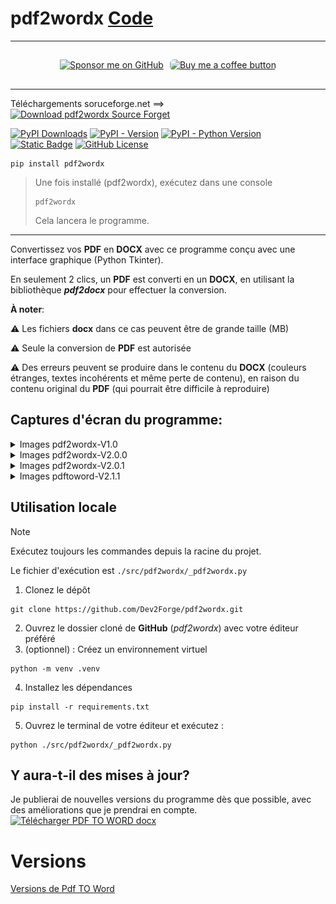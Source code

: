 # pdf2wordx [Code](https://github.com/Dev2Forge/pdf2wordx/tree/main/src/pdf2wordx/)

---

<div style="display: flex; align-items: center; justify-content: center; margin: 10px 0; gap: 10px; max-height: 48px; height: 48px;">
  <a href="https://github.com/sponsors/Dev2Forge" target="_blank">
  <img src="https://img.shields.io/badge/Sponsor-🥇%20Dev2Forge-blue?style=for-the-badge&logo=github" alt="Sponsor me on GitHub">
</a>
  <a href="https://www.buymeacoffee.com/tutosrive">
    <img 
      src="https://img.buymeacoffee.com/button-api/?text=Buy me a coffee&emoji=☕&slug=tutosrive&button_colour=FFDD00&font_colour=000000&font_family=Cookie&outline_colour=000000&coffee_colour=ffffff" 
      style="height: 48px; width: auto; object-fit: contain; border-radius: 6px;" 
      alt="Buy me a coffee button">
  </a>
</div>

---

Téléchargements soruceforge.net ==> [![Download pdf2wordx Source Forget](https://img.shields.io/sourceforge/dt/pdf-to-word-docx.svg)](https://sourceforge.net/projects/pdf-to-word-docx/files/latest/download)

<!-- Badges -->
  <div>
<!-- Total downloads -->
    <a href="https://pepy.tech/projects/pdf2wordx"><img src="https://static.pepy.tech/badge/pdf2wordx" alt="PyPI Downloads"></a>
<!-- Versión actual -->
    <a href="https://pypi.org/project/pdf2wordx/"><img alt="PyPI - Version" src="https://img.shields.io/pypi/v/pdf2wordx?label=pdf2wordx"></a>
<!-- Python versions supported -->
    <a href="https://python.org/"><img alt="PyPI - Python Version" src="https://img.shields.io/pypi/pyversions/pdf2wordx"></a> 
<!-- Author -->
    <a href="https://github.com/tutosrive"><img alt="Static Badge" src="https://img.shields.io/badge/Tutos%20Rive-Author-brightgreen"></a>
<!-- Licencia -->
    <a href="https://raw.githubusercontent.com/tutosrive/pdf2wordx/main/LICENSE"><img alt="GitHub License" src="https://img.shields.io/github/license/tutosrive/pdf2wordx"></a>
  </div>

```shell
pip install pdf2wordx
```
> Une fois installé (pdf2wordx), exécutez dans une console
> ```shell
> pdf2wordx
> ```
> Cela lancera le programme.

---

Convertissez vos **PDF** en **DOCX** avec ce programme conçu avec une interface graphique (Python Tkinter).

En seulement 2 clics, un **PDF** est converti en un **DOCX**, en utilisant la bibliothèque ***pdf2docx*** pour effectuer la conversion.

**À noter**:

⚠ Les fichiers **docx** dans ce cas peuvent être de grande taille (MB)

⚠ Seule la conversion de **PDF** est autorisée

⚠ Des erreurs peuvent se produire dans le contenu du **DOCX** (couleurs étranges, textes incohérents et même perte de contenu), en raison du contenu original du **PDF** (qui pourrait être difficile à reproduire)

## Captures d'écran du programme:

<details>
    <summary>Images pdf2wordx-V1.0</summary>
    <div style="display: grid; grid-template-columns: 1fr 1fr; grid-template-rows: 1fr">
        <div style="text-align:center; margin:34px">
            <p>Image 1:</p>
            <image style="max-width:100%; box-shadow: 1px 2px 61px #000d83; border-radius: 23px" name="img1" src="https://github.com/tutosrive/images-projects-srm-trg/raw/main/img-pdftoword/v1.0-Alpha/v1alpha-1.png">
        </div>
        <div style="text-align:center; margin:34px">
            <p>Image 2:</p>
            <image style="max-width:100%; box-shadow: 1px 2px 61px #000d83; border-radius: 23px" name="img1" src="https://github.com/tutosrive/images-projects-srm-trg/raw/main/img-pdftoword/v1.0-Alpha/v1alpha-2.png">
        </div>
    </div>
    <div style="text-align:center; margin:34px auto 113px auto">
        <p>Image 3:</p>
        <image style="max-width:80%; box-shadow: 1px 2px 61px #000d83; border-radius: 23px" name="img1" src="https://github.com/tutosrive/images-projects-srm-trg/raw/main/img-pdftoword/v1.0-Alpha/v1alpha-3.png">
    </div>
</details>

<details>
    <summary>Images pdf2wordx-V2.0.0</summary>
    <div style="grid-template-columns: 1fr 1fr;grid-template-rows: 1fr 1fr;display:grid">
        <div style="text-align:center;margin:34px">
            <p>Image 1:</p>
            <image style="max-width:100%; box-shadow: 1px 2px 61px #000d83; border-radius: 23px" name="img1" src="https://github.com/tutosrive/images-projects-srm-trg/raw/main/img-pdftoword/v2.0.0-IMG/v2.0.0-1.webp">
        </div>
        <div style="text-align:center;margin:34px">
            <p>Image 2:</p>
            <image style="max-width:100%; box-shadow: 1px 2px 61px #000d83; border-radius: 23px" name="img1" src="https://github.com/tutosrive/images-projects-srm-trg/raw/main/img-pdftoword/v2.0.0-IMG/v2.0.0-2.webp">
        </div>
        <div style="text-align:center;margin:34px">
            <p>Image 3:</p>
            <image style="max-width:100%; box-shadow: 1px 2px 61px #000d83; border-radius: 23px" name="img1" src="https://github.com/tutosrive/images-projects-srm-trg/raw/main/img-pdftoword/v2.0.0-IMG/v2.0.0-3.webp">
        </div>
        <div style="text-align:center;margin:34px">
            <p>Image 4:</p>
            <image style="max-width:100%; box-shadow: 1px 2px 61px #000d83; border-radius: 23px" name="img1" src="https://github.com/tutosrive/images-projects-srm-trg/raw/main/img-pdftoword/v2.0.0-IMG/v2.0.0-4.webp">
        </div>
    </div>
    <div style="text-align:center;margin:34px auto 63px auto; text-align:center">
        <p>Image 5:</p>
        <image style="width:50%; box-shadow: 1px 2px 61px #000d83; border-radius: 23px" name="img1" src="https://github.com/tutosrive/images-projects-srm-trg/raw/main/img-pdftoword/v2.0.0-IMG/v2.0.0-5.png">
    </div>
</details>

<div style="grid-template-columns: 1fr 1fr; display:inline-flex">
    <details>
        <summary>Images pdf2wordx-V2.0.1</summary>
        <div style="text-align:center;margin:34px">
            <p>Image 1 :</p>
            <img style="max-width:100%; box-shadow: 1px 2px 61px #000d83; border-radius: 23px" name="img1" src="https://github.com/tutosrive/images-projects-srm-trg/raw/main/img-pdftoword/v2.0.1-IMG/v2.0.1-1.png">
        </div>
        <div style="text-align:center;margin:34px">
            <p>Image 2 :</p>
            <img style="max-width:100%; box-shadow: 1px 2px 61px #000d83; border-radius: 23px" name="img2" src="https://github.com/tutosrive/images-projects-srm-trg/raw/main/img-pdftoword/v2.0.1-IMG/v2.0.1-2.png">
        </div>
    </details>
</div>

<details>
  <summary>Images pdftoword-V2.1.1</summary>
  <div style="display: grid; grid-template-columns: 1fr 1fr; grid-template-rows: 1fr">
    <div style="text-align:center; margin:34px">
      <p>Image 1 : Interface principale</p>
      <image style="max-width:100%; box-shadow: 1px 2px 61px #000d83; border-radius: 23px" name="img1" src="https://cdn.jsdelivr.net/gh/tutosrive/images-projects-srm-trg@main/img-pdftoword/v2.1.2-IMG/pdf2wordx-v2.1.1-1.png">
    </div>
    <div style="text-align:center; margin:34px">
      <p>Image 2 : Licence open source</p>
      <image style="max-width:100%; box-shadow: 1px 2px 61px #000d83; border-radius: 23px" name="img2" src="https://cdn.jsdelivr.net/gh/tutosrive/images-projects-srm-trg@main/img-pdftoword/v2.1.2-IMG/pdf2wordx-v2.1.1-2.png">
    </div>
  </div>
  <div style="text-align:center; margin:34px auto 113px auto">
    <p>Image 3 : Aide sur l'utilisation du programme</p>
    <image style="max-width:80%; box-shadow: 1px 2px 61px #000d83; border-radius: 23px" name="img3" src="https://cdn.jsdelivr.net/gh/tutosrive/images-projects-srm-trg@main/img-pdftoword/v2.1.2-IMG/pdf2wordx-v2.1.1-3.png">
  </div>
</details>

## Utilisation locale

> [!NOTE]
> Exécutez toujours les commandes depuis la racine du projet.
> 
> Le fichier d'exécution est `./src/pdf2wordx/_pdf2wordx.py`

1. Clonez le dépôt
```shell
git clone https://github.com/Dev2Forge/pdf2wordx.git
```
2. Ouvrez le dossier cloné de **GitHub** (_pdf2wordx_) avec votre éditeur préféré
3. (optionnel) : Créez un environnement virtuel
```shell
python -m venv .venv
```
4. Installez les dépendances
```shell
pip install -r requirements.txt
```
5. Ouvrez le terminal de votre éditeur et exécutez :
```shell
python ./src/pdf2wordx/_pdf2wordx.py
```


## Y aura-t-il des mises à jour?

Je publierai de nouvelles versions du programme dès que possible, avec des améliorations que je prendrai en compte.
<a href="https://sourceforge.net/p/pdf-to-word-docx/"><img alt="Télécharger PDF TO WORD docx" src="https://sourceforge.net/sflogo.php?type=17&amp;group_id=3784635" width=200></a>

# Versions

<a href="https://github.com/Dev2Forge/pdf2wordx/releases/">Versions de Pdf TO Word</a>
